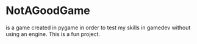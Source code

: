 # NotAGoodGame
is a game created in pygame in order to test my skills in gamedev without using an engine.
This is a fun project.
